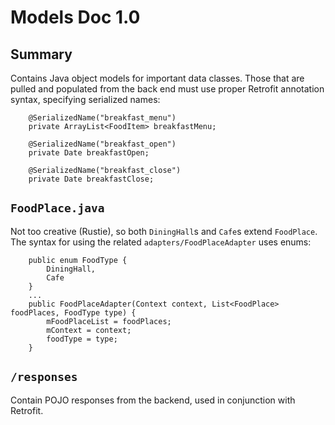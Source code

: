 # Models Doc 1.0

## Summary

Contains Java object models for important data classes. Those that are pulled and populated from the
back end must use proper Retrofit annotation syntax, specifying serialized names:

```
    @SerializedName("breakfast_menu")
    private ArrayList<FoodItem> breakfastMenu;

    @SerializedName("breakfast_open")
    private Date breakfastOpen;

    @SerializedName("breakfast_close")
    private Date breakfastClose;

```

## `FoodPlace.java`


Not too creative (Rustie), so both `DiningHall`s and `Cafe`s extend `FoodPlace`. The syntax for using
the related `adapters/FoodPlaceAdapter` uses enums:

```
    public enum FoodType {
        DiningHall,
        Cafe
    }
    ...
    public FoodPlaceAdapter(Context context, List<FoodPlace> foodPlaces, FoodType type) {
        mFoodPlaceList = foodPlaces;
        mContext = context;
        foodType = type;
    }

```

## `/responses`

Contain POJO responses from the backend, used in conjunction with Retrofit.
